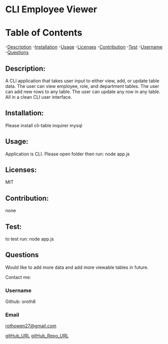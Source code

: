 
# CLI Employee Viewer

# Table of Contents
-[Description](#description)
-[Installation](#installation)
-[Usage](#usage)
-[Licenses](#licenses)
-[Contribution](#contribution)
-[Test](#test)
-[Username](#username)
-[Questions](#questions)


## Description:
 A CLI application that takes user input to either view, add, or update table data. The user can view employee, role, and department tables. The user can add new rows to any table. The user can update any row in any table. All in a clean CLI user interface. 
    

## Installation: 
Please install cli-table inquirer mysql


## Usage: 
Application is CLI. Please open folder then run: node app.js

   
## Licenses: 
MIT


## Contribution: 
none

    
## Test:
to test run: node app.js


## Questions
Would like to add more data and add more viewable tables in future. 


Contact me:
### Username 
Github: oroth8

### Email 
rothowen27@gmail.com

[gitHub_URL](https://github.com/oroth8)
[gitHub_Repo_URL](https://github.com/oroth8?tab=repositories)

